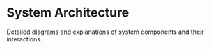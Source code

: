 # System Architecture

Detailed diagrams and explanations of system components and their interactions.